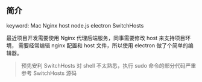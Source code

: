 ## 简介

keyword: Mac Nginx host node.js electron SwitchHosts

最近项目开发需要使用 Nginx 代理后端服务，同事需要修改 host 来支持项目环境，
需要经常编辑 nginx 配置和 host 文件，所以使用 electron 做了个简单的编辑器。

> 预先安利 SwitchHosts
> 对 shell 不太熟悉，执行 sudo 命令的部分代码严重参考 SwitchHosts 源码

##
